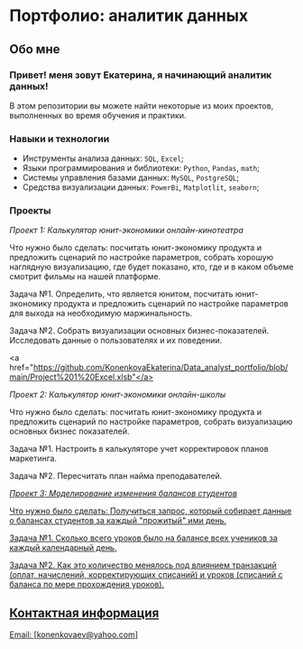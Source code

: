 # Портфолио: аналитик данных
## Обо мне
### Привет! меня зовут Екатерина, я начинающий аналитик данных!
В этом репозитории вы можете найти некоторые из моих проектов, выполненных во время обучения и практики.

### Навыки и технологии
- Инструменты анализа данных: ``SQL``, ``Excel``;
- Языки программирования и библиотеки: ``Python``, ``Pandas``, ``math``;
- Системы управления базами данных: ``MySQL``, ``PostgreSQL``;
- Средства визуализации данных: ``PowerBi``, ``Matplotlit``, ``seaborn``;

### Проекты

*Проект 1: Калькулятор юнит-экономики онлайн-кинотеатра* 

Что нужно было сделать: посчитать юнит-экономику продукта и предложить сценарий по настройке параметров, собрать хорошую наглядную визуализацию, где будет показано, кто, где и в каком объеме смотрит фильмы на нашей платформе.

Задача №1. 
Определить, что является юнитом, посчитать юнит-экономику продукта и предложить сценарий по настройке параметров для выхода на необходимую маржинальность.

Задача №2.
Собрать визуализации основных бизнес-показателей. Исследовать данные о пользователях и их поведении.

<a href="https://github.com/KonenkovaEkaterina/Data_analyst_portfolio/blob/main/Project%201%20Excel.xlsb"</a>

*Проект 2: Калькулятор юнит-экономики онлайн-школы* 

Что нужно было сделать: посчитать юнит-экономику продукта и предложить сценарий по настройке параметров, собрать визуализацию основных бизнес показателей.

Задача №1.
Настроить в калькуляторе учет корректировок планов маркетинга.

Задача №2.
Пересчитать план найма преподавателей.

<a href="https://github.com/KonenkovaEkaterina/Data_analyst_portfolio/blob/main/Project%202%20Excel.xlsx">

*Проект 3: Моделирование изменения балансов студентов* 

Что нужно было сделать: Получиться запрос, который собирает данные о балансах студентов за каждый "прожитый" ими день.

Задача №1. Сколько всего уроков было на балансе всех учеников за каждый календарный день.

Задача №2. Как это количество менялось под влиянием транзакций (оплат, начислений, корректирующих списаний) и уроков (списаний с баланса по мере прохождения уроков). 

<a href="https://github.com/KonenkovaEkaterina/Data_analyst_portfolio/blob/main/Project%203%20SQL.xlsx">

## Контактная информация
Email: [konenkovaev@yahoo.com]

